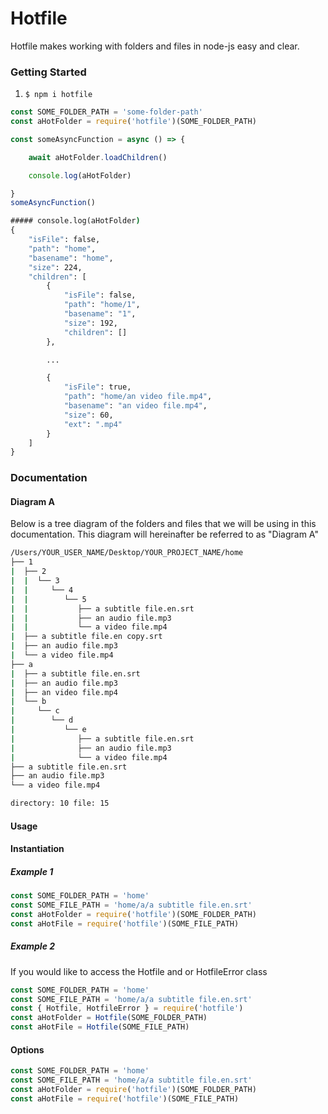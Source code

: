 # Hotfile
Hotfile makes working with folders and files in node-js easy and clear.


### Getting Started
1. <code>$ npm i hotfile</code>
```js
const SOME_FOLDER_PATH = 'some-folder-path'
const aHotFolder = require('hotfile')(SOME_FOLDER_PATH)

const someAsyncFunction = async () => {

    await aHotFolder.loadChildren()

    console.log(aHotFolder)

}
someAsyncFunction()
```

```cmd
##### console.log(aHotFolder)
{
    "isFile": false,
    "path": "home",
    "basename": "home",
    "size": 224,
    "children": [
        {
            "isFile": false,
            "path": "home/1",
            "basename": "1",
            "size": 192,
            "children": []
        },

        ...

        {
            "isFile": true,
            "path": "home/an video file.mp4",
            "basename": "an video file.mp4",
            "size": 60,
            "ext": ".mp4"
        }
    ]
}
```

### Documentation

#### Diagram A
Below is a tree diagram of the folders and files that we will be using in this documentation. This diagram will hereinafter be referred to as "Diagram A"

```cmd
/Users/YOUR_USER_NAME/Desktop/YOUR_PROJECT_NAME/home
├── 1
|  ├── 2
|  |  └── 3
|  |     └── 4
|  |        └── 5
|  |           ├── a subtitle file.en.srt
|  |           ├── an audio file.mp3
|  |           └── a video file.mp4
|  ├── a subtitle file.en copy.srt
|  ├── an audio file.mp3
|  └── a video file.mp4
├── a
|  ├── a subtitle file.en.srt
|  ├── an audio file.mp3
|  ├── an video file.mp4
|  └── b
|     └── c
|        └── d
|           └── e
|              ├── a subtitle file.en.srt
|              ├── an audio file.mp3
|              └── a video file.mp4
├── a subtitle file.en.srt
├── an audio file.mp3
└── a video file.mp4

directory: 10 file: 15
```
#### Usage


#### Instantiation

##### Example 1
```js
const SOME_FOLDER_PATH = 'home'
const SOME_FILE_PATH = 'home/a/a subtitle file.en.srt'
const aHotFolder = require('hotfile')(SOME_FOLDER_PATH)
const aHotFile = require('hotfile')(SOME_FILE_PATH)
```
##### Example 2
If you would like to access the Hotfile and or HotfileError class
```js
const SOME_FOLDER_PATH = 'home'
const SOME_FILE_PATH = 'home/a/a subtitle file.en.srt'
const { Hotfile, HotfileError } = require('hotfile')
const aHotFolder = Hotfile(SOME_FOLDER_PATH)
const aHotFile = Hotfile(SOME_FILE_PATH)
```

#### Options

```js
const SOME_FOLDER_PATH = 'home'
const SOME_FILE_PATH = 'home/a/a subtitle file.en.srt'
const aHotFolder = require('hotfile')(SOME_FOLDER_PATH)
const aHotFile = require('hotfile')(SOME_FILE_PATH)
```